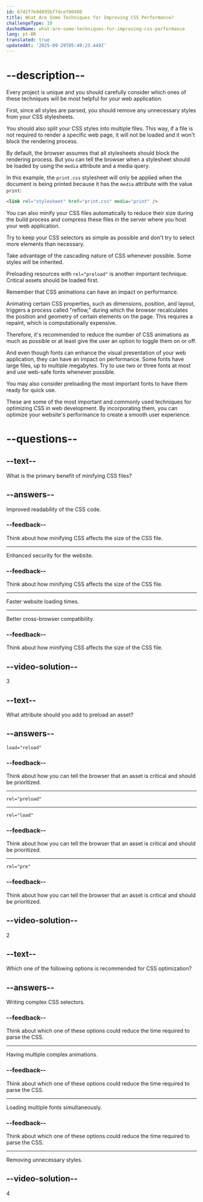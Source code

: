 ```yaml
---
id: 67d2f7e9d895bf7dcef00408
title: What Are Some Techniques for Improving CSS Performance?
challengeType: 19
dashedName: what-are-some-techniques-for-improving-css-performance
lang: pt-BR
translated: true
updatedAt: '2025-09-29T05:49:23.449Z'
---
```


# --description--

Every project is unique and you should carefully consider which ones of these techniques will be most helpful for your web application.

First, since all styles are parsed, you should remove any unnecessary styles from your CSS stylesheets.

You should also split your CSS styles into multiple files. This way, if a file is not required to render a specific web page, it will not be loaded and it won't block the rendering process.

By default, the browser assumes that all stylesheets should block the rendering process. But you can tell the browser when a stylesheet should be loaded by using the `media` attribute and a media query. 

In this example, the `print.css` stylesheet will only be applied when the document is being printed because it has the `media` attribute with the value `print`:

```html
<link rel="stylesheet" href="print.css" media="print" />
```

You can also minify your CSS files automatically to reduce their size during the build process and compress these files in the server where you host your web application.

Try to keep your CSS selectors as simple as possible and don't try to select more elements than necessary.

Take advantage of the cascading nature of CSS whenever possible. Some styles will be inherited.

Preloading resources with `rel="preload"` is another important technique. Critical assets should be loaded first.

Remember that CSS animations can have an impact on performance.

Animating certain CSS properties, such as dimensions, position, and layout, triggers a process called "reflow," during which the browser recalculates the position and geometry of certain elements on the page. This requires a repaint, which is computationally expensive.

Therefore, it's recommended to reduce the number of CSS animations as much as possible or at least give the user an option to toggle them on or off.

And even though fonts can enhance the visual presentation of your web application, they can have an impact on performance. Some fonts have large files, up to multiple megabytes. Try to use two or three fonts at most and use web-safe fonts whenever possible.

You may also consider preloading the most important fonts to have them ready for quick use.

These are some of the most important and commonly used techniques for optimizing CSS in web development. By incorporating them, you can optimize your website's performance to create a smooth user experience.

# --questions--

## --text--

What is the primary benefit of minifying CSS files?

## --answers--

Improved readability of the CSS code.

### --feedback--

Think about how minifying CSS affects the size of the CSS file.

---

Enhanced security for the website.

### --feedback--

Think about how minifying CSS affects the size of the CSS file.

---

Faster website loading times.

---

Better cross-browser compatibility.

### --feedback--

Think about how minifying CSS affects the size of the CSS file.

## --video-solution--

3

## --text--

What attribute should you add to preload an asset?

## --answers--

`load="reload"`

### --feedback--

Think about how you can tell the browser that an asset is critical and should be prioritized.

---

`rel="preload"`

---

`rel="load"`

### --feedback--

Think about how you can tell the browser that an asset is critical and should be prioritized.

---

`rel="pre"`

### --feedback--

Think about how you can tell the browser that an asset is critical and should be prioritized.

## --video-solution--

2

## --text--

Which one of the following options is recommended for CSS optimization?

## --answers--

Writing complex CSS selectors.

### --feedback--

Think about which one of these options could reduce the time required to parse the CSS.

---

Having multiple complex animations.

### --feedback--

Think about which one of these options could reduce the time required to parse the CSS.

---

Loading multiple fonts simultaneously.

### --feedback--

Think about which one of these options could reduce the time required to parse the CSS.

---

Removing unnecessary styles.

## --video-solution--

4
